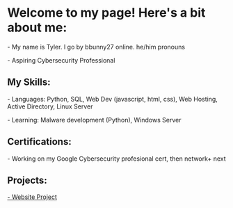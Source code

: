 <h1>Welcome to my page! Here's a bit about me:</h1>
<p>- My name is Tyler. I go by bbunny27 online. he/him pronouns</p>
<p>- Aspiring Cybersecurity Professional</p>
<h2>My Skills:</h2>
<p>- Languages: Python, SQL, Web Dev (javascript, html, css), Web Hosting, Active Directory, Linux Server</p>
<p>- Learning: Malware development (Python), Windows Server</p>
<h2>Certifications:</h2>
<p>- Working on my Google Cybersecurity profesional cert, then network+ next</p>
<H2>Projects:</H2>
<p><a href="https://github.com/bbunny27/MyWebsite">- Website Project</p>

